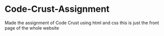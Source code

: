 # Code-Crust-Assignment
Made the assignment of Code Crust using html and css this is just the front page of the whole website
